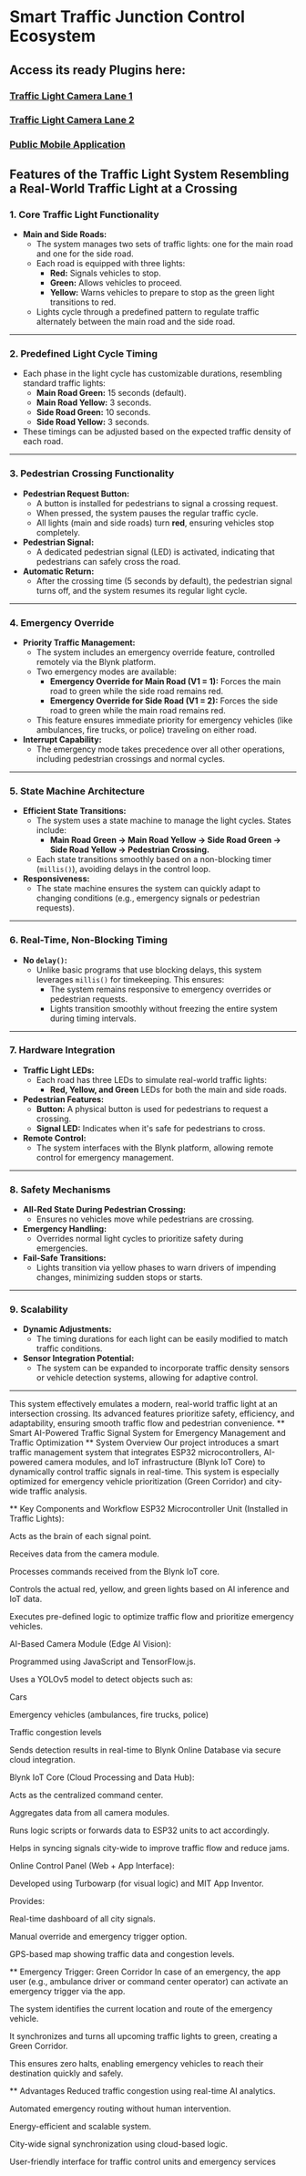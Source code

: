 # Smart Traffic Junction Control Ecosystem

## Access its ready Plugins here: 

### [Traffic Light Camera Lane 1](https://swayamswarupgiri.github.io/AI-smart-traffic-control-system/cam/V1)

### [Traffic Light Camera Lane 2](https://swayamswarupgiri.github.io/smart-traffic-junction/cam/V2)

### [Public Mobile Application](https://swayamswarupgiri.github.io/smart-traffic-junction/app/index.html)

## Features of the Traffic Light System Resembling a Real-World Traffic Light at a Crossing

### **1. Core Traffic Light Functionality**
- **Main and Side Roads:**
  - The system manages two sets of traffic lights: one for the main road and one for the side road.
  - Each road is equipped with three lights:
    - **Red:** Signals vehicles to stop.
    - **Green:** Allows vehicles to proceed.
    - **Yellow:** Warns vehicles to prepare to stop as the green light transitions to red.
  - Lights cycle through a predefined pattern to regulate traffic alternately between the main road and the side road.

---

### **2. Predefined Light Cycle Timing**
- Each phase in the light cycle has customizable durations, resembling standard traffic lights:
  - **Main Road Green:** 15 seconds (default).
  - **Main Road Yellow:** 3 seconds.
  - **Side Road Green:** 10 seconds.
  - **Side Road Yellow:** 3 seconds.
- These timings can be adjusted based on the expected traffic density of each road.

---

### **3. Pedestrian Crossing Functionality**
- **Pedestrian Request Button:**
  - A button is installed for pedestrians to signal a crossing request.
  - When pressed, the system pauses the regular traffic cycle.
  - All lights (main and side roads) turn **red**, ensuring vehicles stop completely.
- **Pedestrian Signal:**
  - A dedicated pedestrian signal (LED) is activated, indicating that pedestrians can safely cross the road.
- **Automatic Return:**
  - After the crossing time (5 seconds by default), the pedestrian signal turns off, and the system resumes its regular light cycle.

---

### **4. Emergency Override**
- **Priority Traffic Management:**
  - The system includes an emergency override feature, controlled remotely via the Blynk platform.
  - Two emergency modes are available:
    - **Emergency Override for Main Road (V1 = 1):** Forces the main road to green while the side road remains red.
    - **Emergency Override for Side Road (V1 = 2):** Forces the side road to green while the main road remains red.
  - This feature ensures immediate priority for emergency vehicles (like ambulances, fire trucks, or police) traveling on either road.
- **Interrupt Capability:**
  - The emergency mode takes precedence over all other operations, including pedestrian crossings and normal cycles.

---

### **5. State Machine Architecture**
- **Efficient State Transitions:**
  - The system uses a state machine to manage the light cycles. States include:
    - **Main Road Green → Main Road Yellow → Side Road Green → Side Road Yellow → Pedestrian Crossing.**
  - Each state transitions smoothly based on a non-blocking timer (`millis()`), avoiding delays in the control loop.
- **Responsiveness:**
  - The state machine ensures the system can quickly adapt to changing conditions (e.g., emergency signals or pedestrian requests).

---

### **6. Real-Time, Non-Blocking Timing**
- **No `delay()`:**
  - Unlike basic programs that use blocking delays, this system leverages `millis()` for timekeeping. This ensures:
    - The system remains responsive to emergency overrides or pedestrian requests.
    - Lights transition smoothly without freezing the entire system during timing intervals.

---

### **7. Hardware Integration**
- **Traffic Light LEDs:**
  - Each road has three LEDs to simulate real-world traffic lights:
    - **Red, Yellow, and Green** LEDs for both the main and side roads.
- **Pedestrian Features:**
  - **Button:** A physical button is used for pedestrians to request a crossing.
  - **Signal LED:** Indicates when it's safe for pedestrians to cross.
- **Remote Control:**
  - The system interfaces with the Blynk platform, allowing remote control for emergency management.

---

### **8. Safety Mechanisms**
- **All-Red State During Pedestrian Crossing:**
  - Ensures no vehicles move while pedestrians are crossing.
- **Emergency Handling:**
  - Overrides normal light cycles to prioritize safety during emergencies.
- **Fail-Safe Transitions:**
  - Lights transition via yellow phases to warn drivers of impending changes, minimizing sudden stops or starts.

---

### **9. Scalability**
- **Dynamic Adjustments:**
  - The timing durations for each light can be easily modified to match traffic conditions.
- **Sensor Integration Potential:**
  - The system can be expanded to incorporate traffic density sensors or vehicle detection systems, allowing for adaptive control.

---

This system effectively emulates a modern, real-world traffic light at an intersection crossing. Its advanced features prioritize safety, efficiency, and adaptability, ensuring smooth traffic flow and pedestrian convenience.
** Smart AI-Powered Traffic Signal System for Emergency Management and Traffic Optimization
** System Overview
Our project introduces a smart traffic management system that integrates ESP32 microcontrollers, AI-powered camera modules, and IoT infrastructure (Blynk IoT Core) to dynamically control traffic signals in real-time. This system is especially optimized for emergency vehicle prioritization (Green Corridor) and city-wide traffic analysis.

** Key Components and Workflow
ESP32 Microcontroller Unit (Installed in Traffic Lights):

Acts as the brain of each signal point.

Receives data from the camera module.

Processes commands received from the Blynk IoT core.

Controls the actual red, yellow, and green lights based on AI inference and IoT data.

Executes pre-defined logic to optimize traffic flow and prioritize emergency vehicles.

AI-Based Camera Module (Edge AI Vision):

Programmed using JavaScript and TensorFlow.js.

Uses a YOLOv5 model to detect objects such as:

Cars

Emergency vehicles (ambulances, fire trucks, police)

Traffic congestion levels

Sends detection results in real-time to Blynk Online Database via secure cloud integration.

Blynk IoT Core (Cloud Processing and Data Hub):

Acts as the centralized command center.

Aggregates data from all camera modules.

Runs logic scripts or forwards data to ESP32 units to act accordingly.

Helps in syncing signals city-wide to improve traffic flow and reduce jams.

Online Control Panel (Web + App Interface):

Developed using Turbowarp (for visual logic) and MIT App Inventor.

Provides:

Real-time dashboard of all city signals.

Manual override and emergency trigger option.

GPS-based map showing traffic data and congestion levels.

** Emergency Trigger: Green Corridor
In case of an emergency, the app user (e.g., ambulance driver or command center operator) can activate an emergency trigger via the app.

The system identifies the current location and route of the emergency vehicle.

It synchronizes and turns all upcoming traffic lights to green, creating a Green Corridor.

This ensures zero halts, enabling emergency vehicles to reach their destination quickly and safely.

** Advantages
Reduced traffic congestion using real-time AI analytics.

Automated emergency routing without human intervention.

Energy-efficient and scalable system.

City-wide signal synchronization using cloud-based logic.

User-friendly interface for traffic control units and emergency services
